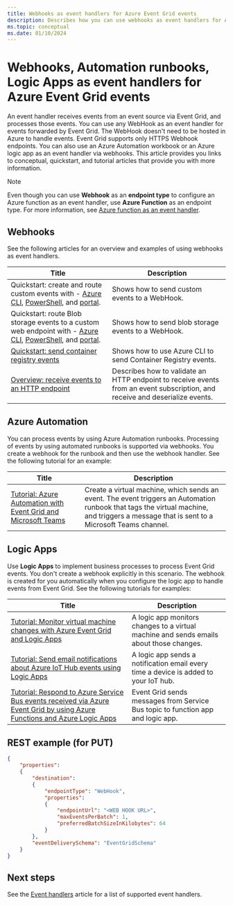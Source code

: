 ```yaml
---
title: Webhooks as event handlers for Azure Event Grid events
description: Describes how you can use webhooks as event handlers for Azure Event Grid events. Azure Automation runbooks and logic apps are supported as event handlers via webhooks. 
ms.topic: conceptual
ms.date: 01/10/2024
---
```


# Webhooks, Automation runbooks, Logic Apps as event handlers for Azure Event Grid events
An event handler receives events from an event source via Event Grid, and processes those events. You can use any WebHook as an event handler for events forwarded by Event Grid. The WebHook doesn't need to be hosted in Azure to handle events. Event Grid supports only HTTPS Webhook endpoints. You can also use an Azure Automation workbook or an Azure logic app as an event handler via webhooks. This article provides you links to conceptual, quickstart, and tutorial articles that provide you with more information. 

> [!NOTE]
> Even though you can use **Webhook** as an **endpoint type** to configure an Azure function as an event handler, use **Azure Function** as an endpoint type. For more information, see [Azure function as an event handler](handler-functions.md).

## Webhooks
See the following articles for an overview and examples of using webhooks as event handlers. 

|Title  |Description  |
|---------|---------|
| Quickstart: create and route custom events with - [Azure CLI](custom-event-quickstart.md), [PowerShell](custom-event-quickstart-powershell.md), and [portal](custom-event-quickstart-portal.md). | Shows how to send custom events to a WebHook. |
| Quickstart: route Blob storage events to a custom web endpoint with - [Azure CLI](../storage/blobs/storage-blob-event-quickstart.md?toc=%2fazure%2fevent-grid%2ftoc.json), [PowerShell](../storage/blobs/storage-blob-event-quickstart-powershell.md?toc=%2fazure%2fevent-grid%2ftoc.json), and [portal](blob-event-quickstart-portal.md). | Shows how to send blob storage events to a WebHook. |
| [Quickstart: send container registry events](/azure/container-registry/container-registry-event-grid-quickstart?toc=%2fazure%2fevent-grid%2ftoc.json) | Shows how to use Azure CLI to send Container Registry events. |
| [Overview: receive events to an HTTP endpoint](receive-events.md) | Describes how to validate an HTTP endpoint to receive events from an event subscription, and receive and deserialize events. |


## Azure Automation
You can process events by using Azure Automation runbooks. Processing of events by using automated runbooks is supported via webhooks. You create a webhook for the runbook and then use the webhook handler. See the following tutorial for an example: 

|Title  |Description  |
|---------|---------|
|[Tutorial: Azure Automation with Event Grid and Microsoft Teams](ensure-tags-exists-on-new-virtual-machines.md) |Create a virtual machine, which sends an event. The event triggers an Automation runbook that tags the virtual machine, and triggers a message that is sent to a Microsoft Teams channel. |


## Logic Apps
Use **Logic Apps** to implement business processes to process Event Grid events. You don't create a webhook explicitly in this scenario. The webhook is created for you automatically when you configure the logic app to handle events from Event Grid. See the following tutorials for examples: 

|Title  |Description  |
|---------|---------|
| [Tutorial: Monitor virtual machine changes with Azure Event Grid and Logic Apps](monitor-virtual-machine-changes-logic-app.md) | A logic app monitors changes to a virtual machine and sends emails about those changes. |
| [Tutorial: Send email notifications about Azure IoT Hub events using Logic Apps](publish-iot-hub-events-to-logic-apps.md) | A logic app sends a notification email every time a device is added to your IoT hub. |
| [Tutorial: Respond to Azure Service Bus events received via Azure Event Grid by using Azure Functions and Azure Logic Apps](../service-bus-messaging/service-bus-to-event-grid-integration-example.md?toc=%2fazure%2fevent-grid%2ftoc.json) | Event Grid sends messages from Service Bus topic to function app and logic app. |

## REST example (for PUT)

```json
{
	"properties": 
	{
		"destination": 
		{
			"endpointType": "WebHook",
			"properties": 
			{
				"endpointUrl": "<WEB HOOK URL>",
				"maxEventsPerBatch": 1,
				"preferredBatchSizeInKilobytes": 64
			}
		},
		"eventDeliverySchema": "EventGridSchema"
	}
}
```

## Next steps
See the [Event handlers](event-handlers.md) article for a list of supported event handlers. 
